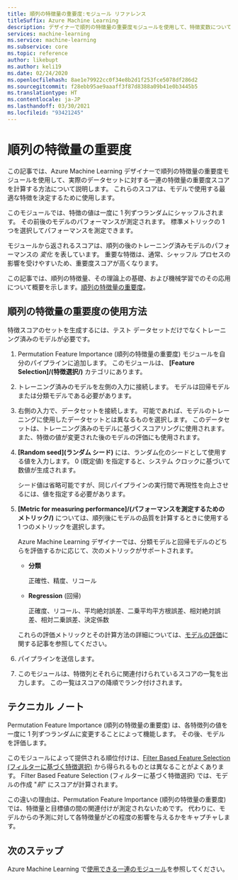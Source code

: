 ```yaml
---
title: 順列の特徴量の重要度:モジュール リファレンス
titleSuffix: Azure Machine Learning
description: デザイナーで順列の特徴量の重要度モジュールを使用して、特徴変数についての順列の特徴量の重要度スコアを計算する方法について説明します。
services: machine-learning
ms.service: machine-learning
ms.subservice: core
ms.topic: reference
author: likebupt
ms.author: keli19
ms.date: 02/24/2020
ms.openlocfilehash: 8ae1e79922cc0f34e8b2d1f253fce5078df286d2
ms.sourcegitcommit: f28ebb95ae9aaaff3f87d8388a09b41e0b3445b5
ms.translationtype: HT
ms.contentlocale: ja-JP
ms.lasthandoff: 03/30/2021
ms.locfileid: "93421245"
---
```

# <a name="permutation-feature-importance"></a>順列の特徴量の重要度

この記事では、Azure Machine Learning デザイナーで順列の特徴量の重要度モジュールを使用して、実際のデータセットに対する一連の特徴量の重要度スコアを計算する方法について説明します。 これらのスコアは、モデルで使用する最適な特徴を決定するために使用します。

このモジュールでは、特徴の値は一度に 1 列ずつランダムにシャッフルされます。 その前後のモデルのパフォーマンスが測定されます。 標準メトリックの 1 つを選択してパフォーマンスを測定できます。

モジュールから返されるスコアは、順列の後のトレーニング済みモデルのパフォーマンスの *変化* を表しています。 重要な特徴は、通常、シャッフル プロセスの影響を受けやすいため、重要度スコアが高くなります。 

この記事では、順列の特徴量、その理論上の基礎、および機械学習でのその応用について概要を示します。[順列の特徴量の重要度](/archive/blogs/machinelearning/permutation-feature-importance)。  

## <a name="how-to-use-permutation-feature-importance"></a>順列の特徴量の重要度の使用方法

特徴スコアのセットを生成するには、テスト データセットだけでなくトレーニング済みのモデルが必要です。  

1.  Permutation Feature Importance (順列の特徴量の重要度) モジュールを自分のパイプラインに追加します。 このモジュールは、 **[Feature Selection]/(特徴選択/)** カテゴリにあります。 

2.  トレーニング済みのモデルを左側の入力に接続します。 モデルは回帰モデルまたは分類モデルである必要があります。  

3.  右側の入力で、データセットを接続します。 可能であれば、モデルのトレーニングに使用したデータセットとは異なるものを選択します。 このデータセットは、トレーニング済みのモデルに基づくスコアリングに使用されます。 また、特徴の値が変更された後のモデルの評価にも使用されます。  

4.  **[Random seed]\(ランダム シード\)** には、ランダム化のシードとして使用する値を入力します。 0 (既定値) を指定すると、システム クロックに基づいて数値が生成されます。

     シード値は省略可能ですが、同じパイプラインの実行間で再現性を向上させるには、値を指定する必要があります。  

5.  **[Metric for measuring performance]/(パフォーマンスを測定するためのメトリック/)** については、順列後にモデルの品質を計算するときに使用する 1 つのメトリックを選択します。  

     Azure Machine Learning デザイナーでは、分類モデルと回帰モデルのどちらを評価するかに応じて、次のメトリックがサポートされます。  

    -   **分類**

        正確性、精度、リコール  

    -   **Regression** (回帰)

        正確度、リコール、平均絶対誤差、二乗平均平方根誤差、相対絶対誤差、相対二乗誤差、決定係数  

     これらの評価メトリックとその計算方法の詳細については、[モデルの評価](evaluate-model.md)に関する記事を参照してください。  

6.  パイプラインを送信します。  

7.  このモジュールは、特徴列とそれらに関連付けられているスコアの一覧を出力します。 この一覧はスコアの降順でランク付けされます。  


##  <a name="technical-notes"></a>テクニカル ノート

Permutation Feature Importance (順列の特徴量の重要度) は、各特徴列の値を一度に 1 列ずつランダムに変更することによって機能します。 その後、モデルを評価します。 

このモジュールによって提供される順位付けは、[Filter Based Feature Selection (フィルターに基づく特徴選択)](filter-based-feature-selection.md) から得られるものとは異なることがよくあります。 Filter Based Feature Selection (フィルターに基づく特徴選択) では、モデルの作成 "*前*" にスコアが計算されます。 

この違いの理由は、Permutation Feature Importance (順列の特徴量の重要度) では、特徴量と目標値の間の関連付けが測定されないためです。 代わりに、モデルからの予測に対して各特徴量がどの程度の影響を与えるかをキャプチャします。
  
## <a name="next-steps"></a>次のステップ

Azure Machine Learning で[使用できる一連のモジュール](module-reference.md)を参照してください。